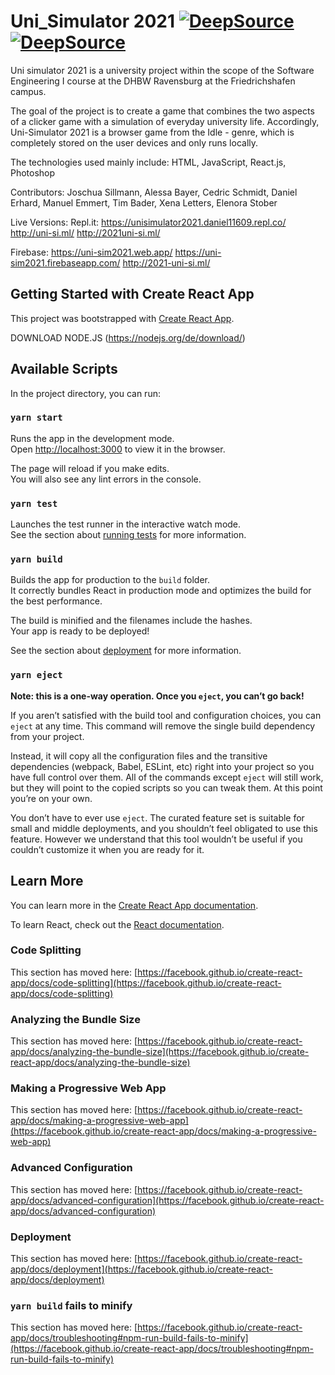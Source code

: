 # Uni_Simulator 2021 [![DeepSource](https://deepsource.io/gh/daniel11609/uni_simulator2021.svg/?label=active+issues&show_trend=true&token=jQLXGMOn8jGODE-Paf760L9P)](https://deepsource.io/gh/daniel11609/uni_simulator2021/?ref=repository-badge) [![DeepSource](https://deepsource.io/gh/daniel11609/uni_simulator2021.svg/?label=resolved+issues&show_trend=true&token=jQLXGMOn8jGODE-Paf760L9P)](https://deepsource.io/gh/daniel11609/uni_simulator2021/?ref=repository-badge)


Uni simulator 2021 is a university project within the scope of the Software Engineering I course at the DHBW Ravensburg at the Friedrichshafen campus.

The goal of the project is to create a game that combines the two aspects of a clicker game with a simulation of everyday university life.
Accordingly, Uni-Simulator 2021 is a browser game from the Idle - genre, which is completely stored on the user devices and only runs locally.

The technologies used mainly include: 
HTML, JavaScript, React.js, Photoshop

Contributors:
Joschua Sillmann, Alessa Bayer, Cedric Schmidt, Daniel Erhard, Manuel Emmert, Tim Bader, Xena Letters, Elenora Stober 


Live Versions:
Repl.it:
https://unisimulator2021.daniel11609.repl.co/
http://uni-si.ml/
http://2021uni-si.ml/

Firebase:
https://uni-sim2021.web.app/
https://uni-sim2021.firebaseapp.com/
http://2021-uni-si.ml/



## Getting Started with Create React App

This project was bootstrapped with [Create React App](https://github.com/facebook/create-react-app).

DOWNLOAD NODE.JS (https://nodejs.org/de/download/)

## Available Scripts

In the project directory, you can run:

### `yarn start`

Runs the app in the development mode.\
Open [http://localhost:3000](http://localhost:3000) to view it in the browser.

The page will reload if you make edits.\
You will also see any lint errors in the console.

### `yarn test`

Launches the test runner in the interactive watch mode.\
See the section about [running tests](https://facebook.github.io/create-react-app/docs/running-tests) for more information.

### `yarn build`

Builds the app for production to the `build` folder.\
It correctly bundles React in production mode and optimizes the build for the best performance.

The build is minified and the filenames include the hashes.\
Your app is ready to be deployed!

See the section about [deployment](https://facebook.github.io/create-react-app/docs/deployment) for more information.

### `yarn eject`

**Note: this is a one-way operation. Once you `eject`, you can’t go back!**

If you aren’t satisfied with the build tool and configuration choices, you can `eject` at any time. This command will remove the single build dependency from your project.

Instead, it will copy all the configuration files and the transitive dependencies (webpack, Babel, ESLint, etc) right into your project so you have full control over them. All of the commands except `eject` will still work, but they will point to the copied scripts so you can tweak them. At this point you’re on your own.

You don’t have to ever use `eject`. The curated feature set is suitable for small and middle deployments, and you shouldn’t feel obligated to use this feature. However we understand that this tool wouldn’t be useful if you couldn’t customize it when you are ready for it.

## Learn More

You can learn more in the [Create React App documentation](https://facebook.github.io/create-react-app/docs/getting-started).

To learn React, check out the [React documentation](https://reactjs.org/).

### Code Splitting

This section has moved here: [https://facebook.github.io/create-react-app/docs/code-splitting](https://facebook.github.io/create-react-app/docs/code-splitting)

### Analyzing the Bundle Size

This section has moved here: [https://facebook.github.io/create-react-app/docs/analyzing-the-bundle-size](https://facebook.github.io/create-react-app/docs/analyzing-the-bundle-size)

### Making a Progressive Web App

This section has moved here: [https://facebook.github.io/create-react-app/docs/making-a-progressive-web-app](https://facebook.github.io/create-react-app/docs/making-a-progressive-web-app)

### Advanced Configuration

This section has moved here: [https://facebook.github.io/create-react-app/docs/advanced-configuration](https://facebook.github.io/create-react-app/docs/advanced-configuration)

### Deployment

This section has moved here: [https://facebook.github.io/create-react-app/docs/deployment](https://facebook.github.io/create-react-app/docs/deployment)

### `yarn build` fails to minify

This section has moved here: [https://facebook.github.io/create-react-app/docs/troubleshooting#npm-run-build-fails-to-minify](https://facebook.github.io/create-react-app/docs/troubleshooting#npm-run-build-fails-to-minify)
